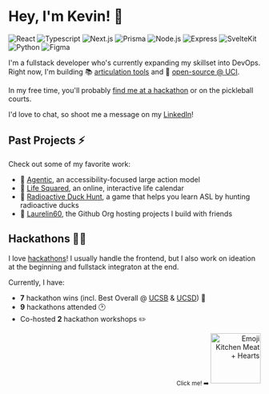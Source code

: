 # Hey, I'm Kevin! 💖

<p align="left">
  <img src=https://img.shields.io/badge/React-20232A?style=for-the-badge&logo=react&logoColor=61DAFB alt="React">
  <img src=https://img.shields.io/badge/TypeScript-007ACC?style=for-the-badge&logo=typescript&logoColor=white alt="Typescript">
  <img src=https://img.shields.io/badge/next%20js-000000?style=for-the-badge&logo=nextdotjs&logoColor=white alt="Next.js">
  <img src=https://img.shields.io/badge/Prisma-3982CE?style=for-the-badge&logo=Prisma&logoColor=white alt="Prisma">
  <img src=https://img.shields.io/badge/Node%20js-339933?style=for-the-badge&logo=nodedotjs&logoColor=white alt="Node.js">
  <img src=https://img.shields.io/badge/Express%20js-000000?style=for-the-badge&logo=express&logoColor=white alt="Express">
  <img src=https://img.shields.io/badge/SvelteKit-FF3E00?style=for-the-badge&logo=Svelte&logoColor=white alt="SvelteKit">
  <img src=https://img.shields.io/badge/Python-4076A5?style=for-the-badge&logo=python&logoColor=white alt="Python">
  <img src=https://img.shields.io/badge/Figma-F24E1E?style=for-the-badge&logo=figma&logoColor=white alt="Figma">
</p>

I'm a fullstack developer who's currently expanding my skillset into DevOps. Right now, I'm building 📚 [articulation tools](https://github.com/laurelin60/GE-Z-Frontend) and 🐜 [open-source @ UCI](https://github.com/icssc).

In my free time, you'll probably [find me at a hackathon](https://devpost.com/kevinwu098) or on the pickleball courts.

I'd love to chat, so shoot me a message on my [LinkedIn](https://www.linkedin.com/in/kevinwu098/)!

## Past Projects ⚡
Check out some of my favorite work:
- 🤖 [Agentic](https://github.com/laurelin60/Agentic), an accessibility-focused large action model
- 📆 [Life Squared](https://github.com/KevinWu098/lifesquared), an online, interactive life calendar
- 🦆 [Radioactive Duck Hunt](https://github.com/laurelin60/radioactive-duck-game-client), a game that helps you learn ASL by hunting radioactive ducks
- 🌲 [Laurelin60](https://github.com/laurelin60), the Github Org hosting projects I build with friends

## Hackathons 👨‍💻
I love [hackathons](https://devpost.com/kevinwu098)! I usually handle the frontend, but I also work on ideation at the beginning and fullstack integraton at the end.

Currently, I have:
- **7** hackathon wins (incl. Best Overall @ [UCSB](https://devpost.com/software/agentic) & [UCSD](https://devpost.com/software/travel-safe)) 🏅
- **9** hackathons attended 🕑
- Co-hosted **2** hackathon workshops ✏️


<p align="right">
  <sub> Click me! ➡️ </sub>
  <a href="https://k3v.in">
    <img width="100" alt="Emoji Kitchen Meat + Hearts" src="https://github.com/KevinWu098/KevinWu098/assets/100006999/dc1657c3-11cc-4148-bcb0-d671f5b296d4">
  </a>
</p>

<!-- # Hey, I'm Kevin! 💖 I'm...

{ 🎓 } a Computer Science major @ UCI

{ 🧑‍💻 } a Fullstack Developer — Typescript, JS/HTML/CSS, React, Next.js, Node.js, Express, Prisma, SQL, Tailwind CSS, Python, and more

{ ⚙️ } learning DevOps, UI/UX Design

{ 🎱 } an avid Pickleball enjoyer

## ⇢ I've been working on...

{ 🤖 } [Agentic](https://github.com/laurelin60/Agentic) — an accessibility-focused large action model leveraging the DOM and Gemini Pro

{ 📚 } [GE-Z](https://github.com/laurelin60/GE-Z-Frontend) — the only tool that finds online, articulable GE courses from California CCs

{ 🐜 } [AntAlmanac](https://github.com/icssc/AntAlmanac) — an open-source course planner for UCI students

{ 📆 } [Life, Squared](https://github.com/KevinWu098/lifesquared) — an online, interactive life calender inspired by Wait but Why

## ⇢ Find me at a hackathon...

- WebJam 2023, 🥇 First Place
- AI Innovation Challenge, 🥇 First Place, Student Experience track
- SB Hacks X, 🥇 Grand Prize
- Rose Hack 2024, 🏅 UI/UX Track Winner
- IrvineHacks, Hacker & Workshop Host
- QWER Hacks 2024, 🏅 Most Inclusive, Best use of TinyMCE

## ⇢ Currently involved with...

- [@icssc](https://github.com/icssc) - open-source UCI applications 
- [@ctc](https://github.com/ctc-uci) - tech for social good
- [@laurelin60](https://github.com/laurelin60) - hackathon enjoyers

## ⇢ My Links

- [Hackathon Portfolio](https://devpost.com/kevinwu098)
- [Linkedin](https://www.linkedin.com/in/kevinwu098/) - **Say hi! I'd love to chat :)**

<p align="right">
  <img width="100" alt="Emoji Kitchen Meat + Hearts" src="https://github.com/KevinWu098/KevinWu098/assets/100006999/dc1657c3-11cc-4148-bcb0-d671f5b296d4">
</p> -->


<!-- I'm enthusiastic about building and contributing to innovative projects that blend functionality and an engaging user experience. Currently, I'm creating frontend and fullstack applications that touch new technologies while connecting with personal passions.

My most comfortable tech stack is React with any flavor of CSS (vanilla, Tailwind, SCSS/SASS), but I also work well with component libraries (MaterialUI, etc). Additionally, I have experience with Node.js, Express, and MongoDB, enabling me to build fullstack applications.
-->

<!--
**KevinWu098/KevinWu098** is a ✨ _special_ ✨ repository because its `README.md` (this file) appears on your GitHub profile.

Here are some ideas to get you started:

- 🔭 I’m currently working on ...
- 🌱 I’m currently learning ...
- 👯 I’m looking to collaborate on ...
- 🤔 I’m looking for help with ...
- 💬 Ask me about ...
- 📫 How to reach me: ...
- 😄 Pronouns: ...
- ⚡ Fun fact: ...
-->

